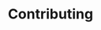 ---
{
  "id": "contributing",
  "title": "Contributing",
  "section": "Overview",
  "order": 3
}
---
